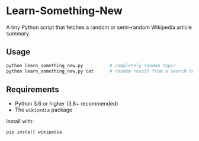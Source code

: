 # Learn-Something-New

A tiny Python script that fetches a random or semi-random Wikipedia article summary.

## Usage
```bash
python learn_something_new.py          # completely random topic  
python learn_something_new.py cat      # random result from a search term
```

## Requirements

- Python 3.6 or higher (3.8+ recommended)
- The `wikipedia` package

Install with:

```bash
pip install wikipedia
